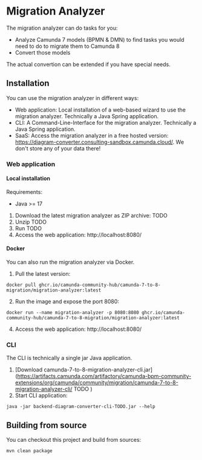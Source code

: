 # Migration Analyzer

The migration analyzer can do tasks for you:

* Analyze Camunda 7 models (BPMN & DMN) to find tasks you would need to do to migrate them to Camunda 8
* Convert those models

The actual convertion can be extended if you have special needs.

## Installation

You can use the migration analyzer in different ways:

- Web application: Local installation of a web-based wizard to use the migration analyzer. Technically a Java Spring application.
- CLI: A Command-Line-Interface for the migration analyzer. Technically a Java Spring application.
- SaaS: Access the migration analyzer in a free hosted version: https://diagram-converter.consulting-sandbox.camunda.cloud/. We don't store any of your data there!

### Web application

#### Local installation

Requirements:
- Java >= 17

1. Download the latest migration analyzer as ZIP archive: TODO
2. Unzip TODO
3. Run TODO
4. Access the web application: http://localhost:8080/

#### Docker

You can also run the migration analyzer via Docker.

1. Pull the latest version:

```shell
docker pull ghcr.io/camunda-community-hub/camunda-7-to-8-migration/migration-analyzer:latest
```

2. Run the image and expose the port 8080:

```shell
docker run --name migration-analyzer -p 8080:8080 ghcr.io/camunda-community-hub/camunda-7-to-8-migration/migration-analyzer:latest
```

4. Access the web application: http://localhost:8080/


### CLI

The CLI is technically a single jar Java application. 

1. [Download camunda-7-to-8-migration-analyzer-cli.jar](https://artifacts.camunda.com/artifactory/camunda-bpm-community-extensions/org/camunda/community/migration/camunda-7-to-8-migration-analyzer-cli/  TODO  )
2. Start CLI application:

```shell
java -jar backend-diagram-converter-cli-TODO.jar --help
```

## Building from source

You can checkout this project and build from sources:

```shell
mvn clean package
```
